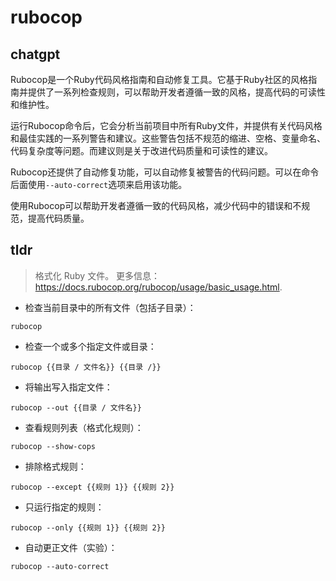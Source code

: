 # rubocop 
## chatgpt 
Rubocop是一个Ruby代码风格指南和自动修复工具。它基于Ruby社区的风格指南并提供了一系列检查规则，可以帮助开发者遵循一致的风格，提高代码的可读性和维护性。

运行Rubocop命令后，它会分析当前项目中所有Ruby文件，并提供有关代码风格和最佳实践的一系列警告和建议。这些警告包括不规范的缩进、空格、变量命名、代码复杂度等问题。而建议则是关于改进代码质量和可读性的建议。

Rubocop还提供了自动修复功能，可以自动修复被警告的代码问题。可以在命令后面使用`--auto-correct`选项来启用该功能。

使用Rubocop可以帮助开发者遵循一致的代码风格，减少代码中的错误和不规范，提高代码质量。 

## tldr 
 
> 格式化 Ruby 文件。
> 更多信息：<https://docs.rubocop.org/rubocop/usage/basic_usage.html>.

- 检查当前目录中的所有文件（包括子目录）：

`rubocop`

- 检查一个或多个指定文件或目录：

`rubocop {{目录 / 文件名}} {{目录 /}}`

- 将输出写入指定文件：

`rubocop --out {{目录 / 文件名}}`

- 查看规则列表（格式化规则）：

`rubocop --show-cops`

- 排除格式规则：

`rubocop --except {{规则 1}} {{规则 2}}`

- 只运行指定的规则：

`rubocop --only {{规则 1}} {{规则 2}}`

- 自动更正文件（实验）：

`rubocop --auto-correct`
